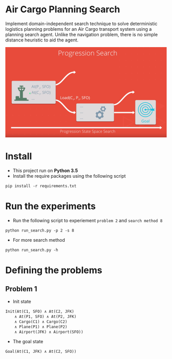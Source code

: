 # Air Cargo Planning Search 
Implement domain-independent search technique to solve deterministic logistics planning problems for an Air Cargo transport system using a planning search agent. Unlike the navigation problem, there is no simple distance heuristic to aid the agent.

![Progression Search](images/Progression.PNG)

# Install
- This project run on **Python 3.5**
- Install the require packages using the following script
```
pip install -r requirements.txt
```

# Run the experiments
- Run the following script to experiement `problem 2` and `search method 8`
```
python run_search.py -p 2 -s 8
```
- For more search method
```
python run_search.py -h
```
# Defining the problems
## Problem 1
- Init state
```
Init(At(C1, SFO) ∧ At(C2, JFK) 
	∧ At(P1, SFO) ∧ At(P2, JFK) 
	∧ Cargo(C1) ∧ Cargo(C2) 
	∧ Plane(P1) ∧ Plane(P2)
	∧ Airport(JFK) ∧ Airport(SFO))
```
- The goal state
```
Goal(At(C1, JFK) ∧ At(C2, SFO))
```
